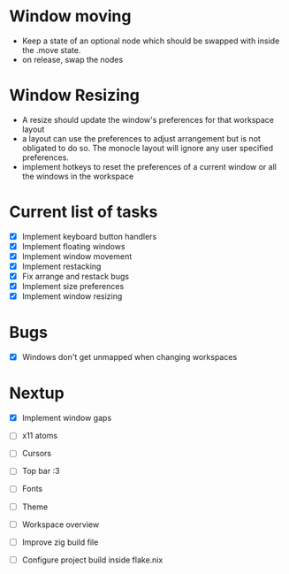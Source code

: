 # Window moving
- Keep a state of an optional node which should be swapped with inside the .move state.
- on release, swap the nodes

# Window Resizing
- A resize should update the window's preferences for that workspace layout
- a layout can use the preferences to adjust arrangement but is not obligated to do so. The monocle layout will ignore any user specified preferences.
- implement hotkeys to reset the preferences of a current window or all the windows in the workspace

# Current list of tasks
- [x] Implement keyboard button handlers
- [x] Implement floating windows
- [x] Implement window movement
- [x] Implement restacking
- [x] Fix arrange and restack bugs
- [x] Implement size preferences
- [x] Implement window resizing

# Bugs
- [x] Windows don't get unmapped when changing workspaces

# Nextup
- [x] Implement window gaps
- [ ] x11 atoms
- [ ] Cursors
- [ ] Top bar :3
- [ ] Fonts
- [ ] Theme
- [ ] Workspace overview
- [ ] Improve zig build file
- [ ] Configure project build inside flake.nix

